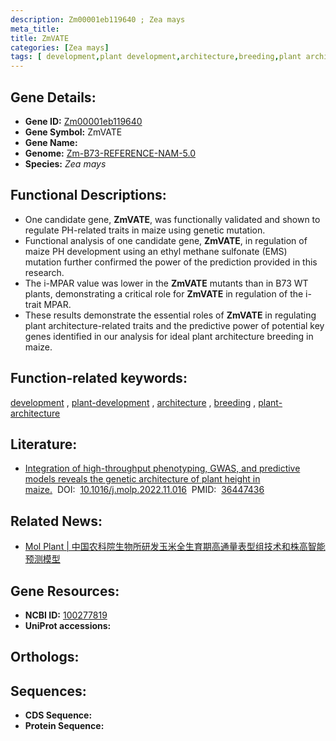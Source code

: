 ```yaml
---
description: Zm00001eb119640 ; Zea mays
meta_title:
title: ZmVATE
categories: [Zea mays]
tags: [ development,plant development,architecture,breeding,plant architecture ]
---
```


## Gene Details:
- **Gene ID:**	[Zm00001eb119640](https://www.maizegdb.org/gene_center/gene/Zm00001eb119640)
- **Gene Symbol:** ZmVATE
- **Gene Name:** 
- **Genome:** [Zm-B73-REFERENCE-NAM-5.0](https://www.maizegdb.org/genome/assembly/Zm-B73-REFERENCE-NAM-5.0)
- **Species:** *Zea mays*

## Functional Descriptions:
   - One candidate gene, **ZmVATE**, was functionally validated and shown to regulate PH-related traits in maize using genetic mutation.
   - Functional analysis of one candidate gene, **ZmVATE**, in regulation of maize PH development using an ethyl methane sulfonate (EMS) mutation further confirmed the power of the prediction provided in this research.
   - The i-MPAR value was lower in the **ZmVATE** mutants than in B73 WT plants, demonstrating a critical role for **ZmVATE** in regulation of the i-trait MPAR.
   - These results demonstrate the essential roles of **ZmVATE** in regulating plant architecture-related traits and the predictive power of potential key genes identified in our analysis for ideal plant architecture breeding in maize.

## Function-related keywords:
[development](/tags/development/)&nbsp;,&nbsp;[plant-development](/tags/plant-development/)&nbsp;,&nbsp;[architecture](/tags/architecture/)&nbsp;,&nbsp;[breeding](/tags/breeding/)&nbsp;,&nbsp;[plant-architecture](/tags/plant-architecture/)

## Literature:
   - [Integration of high-throughput phenotyping, GWAS, and predictive models reveals the genetic architecture of plant height in maize.]( https://www.sciencedirect.com/science/article/pii/S167420522200435X?via%3Dihub)&nbsp;&nbsp;DOI:&nbsp;&nbsp;[10.1016/j.molp.2022.11.016](https://www.sciencedirect.com/science/article/pii/S167420522200435X?via%3Dihub)&nbsp;&nbsp;PMID:&nbsp;&nbsp;[36447436](https://pubmed.ncbi.nlm.nih.gov/36447436/)

## Related News:
   - [Mol Plant | 中国农科院生物所研发玉米全生育期高通量表型组技术和株高智能预测模型](https://mp.weixin.qq.com/s?__biz=MzIyOTY2NDYyNQ==&mid=2247559981&idx=5&sn=0d2bd4ad9a603b4c26d25838c65f0bf6&chksm=e8bc9933dfcb102578b9e8662f70bae0fd0ed7afb2e9f49daa855b06c1bfb3c6af7effb651f5&scene=27#wechat_redirect)

## Gene Resources:
- **NCBI ID:** [100277819](https://www.ncbi.nlm.nih.gov/gene/?term=100277819)
- **UniProt accessions:** [](https://www.uniprot.org/uniprotkb//entry)

## Orthologs:

## Sequences:
- **CDS Sequence:**
- **Protein Sequence:**

